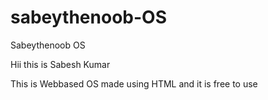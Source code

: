 # sabeythenoob-OS
Sabeythenoob OS


Hii this is Sabesh Kumar

This is Webbased OS made using HTML 
and it is free to use 
